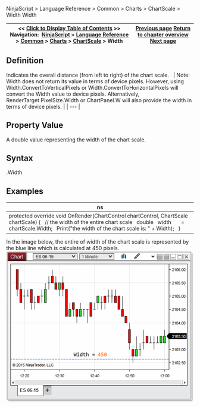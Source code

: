 ﻿
NinjaScript > Language Reference > Common > Charts > ChartScale > Width
Width

| << [Click to Display Table of Contents](width.md) >> **Navigation:**     [NinjaScript](ninjascript.md) > [Language Reference](language_reference_wip.md) > [Common](common.md) > [Charts](chart.md) > [ChartScale](chartscale.md) > Width | [Previous page](chartscale_scalejustification.md) [Return to chapter overview](chartscale.md) [Next page](rendering.md) |
| --- | --- |

## Definition
Indicates the overall distance (from left to right) of the chart scale.
 
| Note: Width does not return its value in terms of device pixels. However, using Width.ConvertToVerticalPixels or Width.ConvertToHorizontalPixels will convert the Width value to device pixels. Alternatively, RenderTarget.PixelSize.Width or ChartPanel.W will also provide the width in terms of device pixels. |
| --- |

## 
## Property Value
A double value representing the width of the chart scale.
## 
## Syntax
<chartScale>.Width
 
## Examples
| ns |
| --- |
| protected override void OnRender(ChartControl chartControl, ChartScale chartScale) {    // the width of the entire chart scale    double   width       = chartScale.Width;    Print("the width of the chart scale is: " + Width);   } |

In the image below, the entire of width of the chart scale is represented by the blue line which is calculated at 450 pixels.
 
![Width](width.png)
